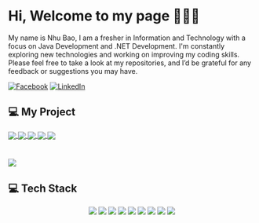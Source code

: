 # Hi, Welcome to my page 👋👋👋

<p>My name is Nhu Bao, I am a fresher in Information and Technology with a focus on Java Development and .NET Development. I'm constantly exploring new technologies and working on improving my coding skills. Please feel free to take a look at my repositories, and I’d be grateful for any feedback or suggestions you may have.</p>

[![Facebook](https://img.shields.io/badge/Facebook-%231877F2.svg?logo=Facebook&logoColor=white)](https://www.facebook.com/truongbao102003/) 
[![LinkedIn](https://img.shields.io/badge/LinkedIn-%230077B5.svg?logo=linkedin&logoColor=white)](https://www.linkedin.com/in/bao-truong-nhu-a5ab44337/)

## 💻 My Project
<a href="https://github.com/tnbao10/AuctionShop-Project">
  <img align="center" src="https://github-readme-stats.vercel.app/api/pin/?username=tnbao10&repo=AuctionShop&theme=jolly" />
</a>
<a href="https://github.com/tnbao10/Student-Management">
  <img align="center" src="https://github-readme-stats.vercel.app/api/pin/?username=tnbao10&repo=Student-Management&theme=nightowl" />
</a>
<a href="https://github.com/tnbao10/ArtBidGallery">
  <img align="center" src="https://github-readme-stats.vercel.app/api/pin/?username=tnbao10&repo=ArtBidGallery&theme=radical" />
</a>
<a href="https://github.com/tnbao10/MiniMarket-Application">
  <img align="center" src="https://github-readme-stats.vercel.app/api/pin/?username=tnbao10&repo=MiniMarket-Application&theme=gotham" />
</a>
<a href="https://github.com/tnbao10/EmployeeSupport-System">
  <img align="center" src="https://github-readme-stats.vercel.app/api/pin/?username=tnbao10&repo=EmployeeSupport-System&theme=react" />
</a>

#
<p>
  <img src="https://github-readme-stats.vercel.app/api?username=tnbao10&theme=tokyonight&show_icons=false" />
</p>

## 💻 Tech Stack
<p align="center">
  <img src="https://img.shields.io/badge/java-%23ED8B00.svg?style=for-the-badge&logo=java&logoColor=white" />
  <img src="https://img.shields.io/badge/javascript-%23323330.svg?style=for-the-badge&logo=javascript&logoColor=%23F7DF1E" />
  <img src="https://img.shields.io/badge/c%23-%23239120.svg?style=for-the-badge&logo=c-sharp&logoColor=white" />
  <img src="https://img.shields.io/badge/spring-%236DB33F.svg?style=for-the-badge&logo=spring&logoColor=white" />
  <img src="https://img.shields.io/badge/.NET-5C2D91?style=for-the-badge&logo=.net&logoColor=white" />
  <img src="https://img.shields.io/badge/node.js-6DA55F?style=for-the-badge&logo=node.js&logoColor=white" />
  <img src="https://img.shields.io/badge/nestjs-%23E0234E.svg?style=for-the-badge&logo=nestjs&logoColor=white" />
  <img src="https://img.shields.io/badge/angular-%23DD0031.svg?style=for-the-badge&logo=angular&logoColor=white" />
  <img src="https://img.shields.io/badge/react-%2320232a.svg?style=for-the-badge&logo=react&logoColor=%2361DAFB" />
</p>


